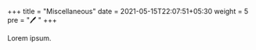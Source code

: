 +++
title = "Miscellaneous"
date = 2021-05-15T22:07:51+05:30
weight = 5
pre = "🖊 "
+++

Lorem ipsum.